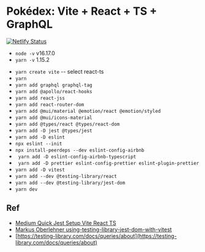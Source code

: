 # Pokédex: Vite + React + TS + GraphQL

[![Netlify Status](https://api.netlify.com/api/v1/badges/3db2efd7-75bc-4aac-a30a-f06e28298d5d/deploy-status)](https://app.netlify.com/sites/thewhitefox-pokedex/deploys)

* `node -v` v16.17.0
* `yarn -v` 1.15.2

- `yarn create vite`
 -- select react-ts
- `yarn`
- `yarn add graphql graphql-tag`
- `yarn add @apollo/react-hooks`
- `yarn add react-jss`
- `yarn add react-router-dom`
- `yarn add @mui/material @emotion/react @emotion/styled`
- `yarn add @mui/icons-material`
- `yarn add @types/react @types/react-dom`
- `yarn add -D jest @types/jest`
- `yarn add -D eslint`
- `npx eslint --init`
- `npx install-peerdeps --dev eslint-config-airbnb`
- ` yarn add -D eslint-config-airbnb-typescript`
- ` yarn add -D prettier eslint-config-prettier eslint-plugin-prettier`
- `yarn add -D vitest`
- `yarn add --dev @testing-library/react`
- `yarn add --dev @testing-library/jest-dom`
- `yarn dev`

## Ref
- [Medium Quick Jest Setup Vite React TS](https://codingwithmanny.medium.com/quick-jest-setup-with-vitejs-react-typescript-82f325e4323f)
- [Markus Oberlehner using-testing-library-jest-dom-with-vitest](https://markus.oberlehner.net/blog/using-testing-library-jest-dom-with-vitest/)
- [https://testing-library.com/docs/queries/about](https://testing-library.com/docs/queries/about)

